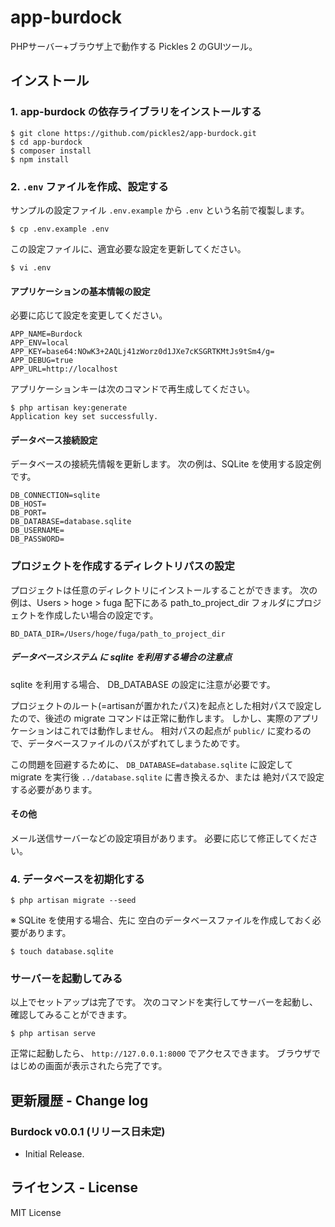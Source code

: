 # app-burdock
PHPサーバー+ブラウザ上で動作する Pickles 2 のGUIツール。

## インストール

### 1. app-burdock の依存ライブラリをインストールする

```
$ git clone https://github.com/pickles2/app-burdock.git
$ cd app-burdock
$ composer install
$ npm install
```

### 2. `.env` ファイルを作成、設定する

サンプルの設定ファイル `.env.example` から `.env` という名前で複製します。

```
$ cp .env.example .env
```

この設定ファイルに、適宜必要な設定を更新してください。

```
$ vi .env
```

#### アプリケーションの基本情報の設定

必要に応じて設定を変更してください。

```
APP_NAME=Burdock
APP_ENV=local
APP_KEY=base64:NOwK3+2AQLj41zWorz0d1JXe7cKSGRTKMtJs9tSm4/g=
APP_DEBUG=true
APP_URL=http://localhost
```

アプリケーションキーは次のコマンドで再生成してください。

```
$ php artisan key:generate
Application key set successfully.
```

#### データベース接続設定

データベースの接続先情報を更新します。
次の例は、SQLite を使用する設定例です。

```
DB_CONNECTION=sqlite
DB_HOST=
DB_PORT=
DB_DATABASE=database.sqlite
DB_USERNAME=
DB_PASSWORD=
```

### プロジェクトを作成するディレクトリパスの設定

プロジェクトは任意のディレクトリにインストールすることができます。
次の例は、Users > hoge > fuga 配下にある path_to_project_dir フォルダにプロジェクトを作成したい場合の設定です。

```
BD_DATA_DIR=/Users/hoge/fuga/path_to_project_dir
```


##### データベースシステム に sqlite を利用する場合の注意点

sqlite を利用する場合、 DB_DATABASE の設定に注意が必要です。

プロジェクトのルート(=artisanが置かれたパス)を起点とした相対パスで設定したので、後述の migrate コマンドは正常に動作します。
しかし、実際のアプリケーションはこれでは動作しません。
相対パスの起点が `public/` に変わるので、データベースファイルのパスがずれてしまうためです。

この問題を回避するために、 `DB_DATABASE=database.sqlite` に設定して migrate を実行後 `../database.sqlite` に書き換えるか、または 絶対パスで設定する必要があります。

#### その他

メール送信サーバーなどの設定項目があります。
必要に応じて修正してください。

### 4. データベースを初期化する

```
$ php artisan migrate --seed
```

※ SQLite を使用する場合、先に 空白のデータベースファイルを作成しておく必要があります。

```
$ touch database.sqlite
```

### サーバーを起動してみる

以上でセットアップは完了です。
次のコマンドを実行してサーバーを起動し、確認してみることができます。

```
$ php artisan serve
```

正常に起動したら、 `http://127.0.0.1:8000` でアクセスできます。
ブラウザではじめの画面が表示されたら完了です。


## 更新履歴 - Change log

### Burdock v0.0.1 (リリース日未定)

- Initial Release.


## ライセンス - License

MIT License
